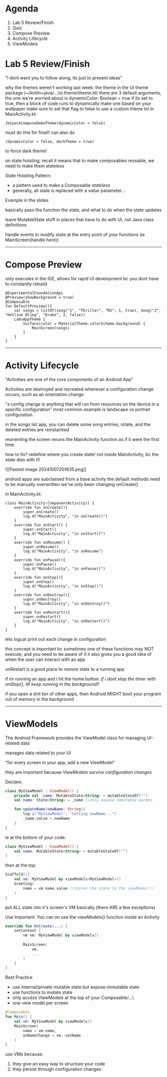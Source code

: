 # Agenda
1. Lab 5 Review/Finish
2. Quiz
3. Compose Preview
4. Activity Lifecycle
5. ViewModels


# Lab 5 Review/Finish
"I dont want you to follow along, its just to present ideas"

why the themes weren't working last week:
	the theme in the UI theme package (~/kotlin+java/.../ui.theme/theme.kt)
	there are 3 default arguments, the one we're worried about is dynamicColor: Boolean = true
		if its set to true, then a block of code runs to dynamically make one based on your wallpaper
		make sure to set that flag to false to use a custom theme lol
	in MainActivity.kt:
```
JetpackComposeDemoTheme(dynamicColor = false)
```
must do this for final!!
can also do
~~~
(dynamicColor = false, darkTheme = true)
~~~
to force dark theme!

on state hoisting;
recall it means that to make composables reusable, we need to make them stateless

State Hoisting Pattern:
- a pattern used to make a Composable *stateless*
- generally, all state is replaced with a *value* parameter...

Example in the slides

basically pass the function the state, and what to do when the state updates

leave MutableState stuff in places that have to do with UI, not Java class definitions

handle events to modify state at the entry point of your functions (ie MainScreen(handle here))

-----------

# Compose Preview

only executes in the IDE, allows for rapid UI development bc you dont have to constantly rebuild
```
@ExperimentalFoundationApi
@Preview(showBackground = true)
@Composable
fun DefaultPreview(){
	val songs = listOf(song("1", "Thriller", "MJ", 1, true), Song("2", "Hotline Bling", "Drake", 2, false))
	LabsAppTheme {
		Surface(color = MaterialTheme.colorScheme.background) {
			MainScreen(songs)
		}
	}
}
```


--------

# Activity Lifecycle

"Activities are one of the core components of an Android App"

Activities are destroyed and recreated whenever a configuration change occurs, such as an orientation change

"a config change is anything that will run from resources on the device in a specific configuration"
	most common example is landscape vs portrait configuration

in the songs list app, you can delete some song entries, rotate, and the deleted entries are reinstantied

reorienting the screen reruns the MainActivity function as if it were the first time

how to fix?
	redefine where you create state!
	not inside MainActivity, bc the state dies with it!

![[Pasted image 20241007201835.png]]


android apps are subclassed from a base activity
the default methods need to be manually overwritten
	we've only been changing onCreate()


in MainActivity.kt:
```
class MainActivity:ComponentActivity() {
	override fun onCreate(){
		super.onCreate()
		log.d("MainActivity", "in onCreate()")
	}
	override fun onStart() {
		super.onStart()
		log.d("MainActivity", "in onStart()")
	}
	override fun onResume() {
		super.onResume()
		log.d("MainActivity", "in onResume")
	}
	override fun onPause(){
		super.onPause()
		log.d("MainActivity", "in onPause()")
	}
	override fun onStop(){
		super.onStop()
		log.d("MainActivity", "in onStop()")
	}
	override fun onDestroy(){
		super.onDestroy()
		log.d("MainActivity", "in onDestroy()")
	}
	override fun onRestart(){
		super.onRestart()
		log.d("MainActivity", "in onRestart()")
	}
}
```

lets logcat print out each change in configuration


this concept is important bc sometimes one of these functions may NOT execute, and you need to be aware of it
it also gives you a good idea of when the user can interact with an app

onRestart is a good place to restore state to a running app

if im running an app and i hit the home button:
	*if i dont stop the timer with onStop(), itll keep running in the background!!*

if you open a shit ton of other apps, then Android MIGHT boot your program out of memory in the background

--------------
# ViewModels
The Android Framework provides the ViewModel class for managing UI-related data

manages data related to your UI

"for every screen in your app, add a new ViewModel"

they are important because
	*ViewModels survive configuration changes*

Declare:
``` Kotlin
class MyViewModel : ViewModel() {
	private val _name: MutableState<String> = mutableStateOf("")
	val name: State<String> = _name //only expose immutable params

	fun updateName(newName: String){
		log.i("MyViewModel", "Setting newName...")
		_name.value = newName
	}
}
```

ie at the bottom of your code:
``` Kotlin
class MyViewModel : ViewModel() {
	val name: MutableState<String> = mutableStateOf("")
}
```
then at the top:

``` Kotlin
Scaffold(){
	val vm: MyViewModel by viewModels<MyViewModel>()
	Greeting(
		name = vm.name.value //stores the state to the viewModel!!!
	)
}
```


put ALL state into it's screen's VM basically (there ARE a few exceptions)

Use
Important: You can on use the viewModels() function inside an Activity
``` Kotlin
override fun OnCreate(...) {
	setContent {
		vm vm: MyViewModel by viewModels()
		...
		MainScreen(
			vm,
			...
		)
	}
}
```

Best Practice
- use internal/private mutable state but expose immutable state
- use functions to mutate state
- only access ViewModels at the top of your Composable/...\
- one view model per screen

``` Kotlin
@Composable
fun Main() {
	val vm: MyViewModel by viewModels()
	MainScreen(
		name = vm.name,
		onNameChange = vm::setName
	)
}
```
use VMs because:
1. they give an easy way to structure your code
2. they persist through configuration changes